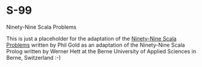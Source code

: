 S-99
====

Ninety-Nine Scala Problems

This is just a placeholder for the adaptation of the [Ninety-Nine Scala Problems](http://aperiodic.net/phil/scala/s-99/) written by Phil Gold as an adaptation of the Ninety-Nine Scala Prolog written by Werner Hett at the Berne University of Applied Sciences in Berne, Switzerland :-)